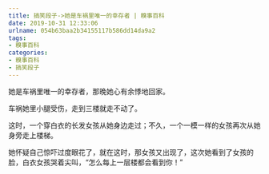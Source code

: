 ```yaml
---
title: 搞笑段子->她是车祸里唯一的幸存者 | 糗事百科
date: 2019-10-31 12:33:06
urlname: 054b63baa2b34155117b586dd14da9a2
tags: 
- 糗事百科
categories:
- 糗事百科
- 搞笑段子
---
```

她是车祸里唯一的幸存者，那晚她心有余悸地回家。

车祸她里小腿受伤，走到三楼就走不动了。

这时，一个穿白衣的长发女孩从她身边走过；不久，一个一模一样的女孩再次从她身旁走上楼梯。

她怀疑自己惊吓过度眼花了，就在这时，那女孩又出现了，这次她看到了女孩的脸，白衣女孩哭着尖叫，“怎么每上一层楼都会看到你！”


